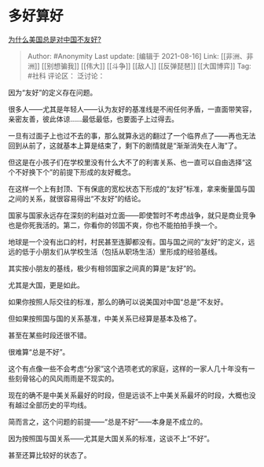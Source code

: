 # 多好算好
[为什么美国总是对中国不友好?](https://www.zhihu.com/question/373687017/answer/1459825925)

> Author: #Anonymity
> Last update: [编辑于 2021-08-16]
> Link: [[非洲、非洲]] [[别想骗我]] [[伟大]] [[斗争]] [[敌人]] [[反弹琵琶]] [[大国博弈]]
> Tag: #社科
> 评论区：
> 泛讨论：

因为“友好”的定义存在问题。

很多人——尤其是年轻人——认为友好的基准线是不闹任何矛盾，一直面带笑容，亲密友善，彼此体谅……最低最低，也要面子上过得去。

一旦有过面子上也过不去的事，那么就算永远的翻过了一个临界点了——再也无法回到从前了，这就基本上算是结束了，剩下的剧情就是“渐渐消失在人海”了。

但这是在小孩子们在学校里没有什么大不了的利害关系、也一直可以自由选择“这个不好换下个”的前提下形成的友好概念。

在这样一个上有封顶、下有保底的宽松状态下形成的“友好”标准，拿来衡量国与国之间的关系，就很容易得出“不友好”的结论。

国家与国家永远存在深刻的利益对立面——即使暂时不考虑战争，就只是商业竞争也是你死我活的。第二，你看你的邻国不爽，你也不能拍拍手换一个。

地球是一个没有出口的村，村民甚至连脚都没有。国与国之间的“友好”的定义，远远的低于小朋友们从学校生活（包括从职场生活）里形成的经验基线。

其实按小朋友的基线，极少有相邻国家之间真的算是“友好”的。

尤其是大国，更是如此。

如果你按照人际交往的标准，那么的确可以说美国对中国“总是”不友好。

但如果按照国与国的关系基准，中美关系已经算是基本及格了。

甚至在某些时段还很不错。

很难算“总是不好”。

这个有点像一些不会考虑“分家”这个选项老式的家庭，这样的一家人几十年没有一些刻骨铭心的风风雨雨是不现实的。

现在的确不是中美关系最好的时段，但是远谈不上中美关系最坏的时段，大概也没有越过全部历史的平均线。

简而言之，这个问题的前提——“总是不好”——本身是不成立的。

因为按照国与国关系——尤其是大国关系的标准，这谈不上“不好”。

甚至还算比较好的状态了。
